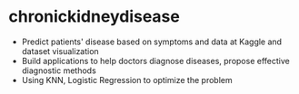 # chronickidneydisease
- Predict patients' disease based on symptoms and data at Kaggle and dataset visualization  
- Build applications to help doctors diagnose diseases, propose effective diagnostic methods
-  Using KNN, Logistic Regression to optimize the problem
